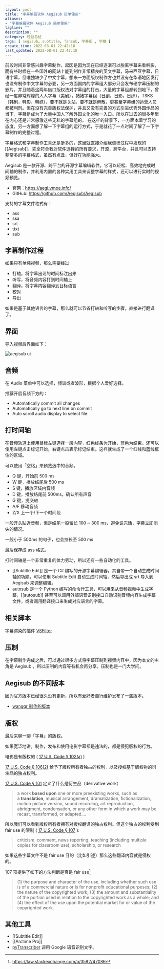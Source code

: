 ```yaml
---
layout: post
title: "字幕编辑软件 Aegisub 简单使用"
aliases:
- "字幕编辑软件 Aegisub 简单使用"
tagline: ""
description: ""
category: 经验总结
tags: [ aegisub, subtitle, fansub, 字幕组 , 字幕 ]
create_time: 2022-08-01 22:42:18
last_updated: 2022-08-01 22:42:18
---
```


前段时间非常感兴趣字幕制作，起因是因为现在已经逐渐可以脱离字幕来看韩影，而有些时候在一些国外的网站上能到制作非常精良的英文字幕，马来西亚字幕，日语字幕，但唯独缺少了中文字幕，想来一方面版权制作方也并没有在华语地区发行也没有制作中文字幕的必要，另一方面国内的字幕组大部分只会发布硬字幕压制的影片，并且随着这两年借口版权法对字幕组的打击，大量的字幕组都转到地下，曾经一度非常辉煌的人人字幕（美剧），猪猪字幕组（日剧，日影，日综），TSKS（韩剧，韩影，韩综），要不就是关站，要不就是解散，更甚至字幕组的运营人员都被判刑。但在没有完善版权法保护，并且又没有完善的方式引进优秀外国作品的当下，字幕组成为了大量中国人了解外国文化的唯一入口。所以在过去的很多年里在内心还是非常感激这些无私的字幕组的。 在这样的背景下，一方面本着学习的态度，另一方面想了解一下字幕组的运行方式，于是就花了一点时间了解了一下字幕制作的完整过程。

字幕格式和字幕制作工具还是挺多的，这里就直接介绍我调研过程中发现的 [[Aegisub]]，完全符合我对软件选择的所有要求，开源，跨平台，并且可以支持非常多的字幕格式，虽然有点丑，但好在功能强大。

Aegisub 是一款开源、跨平台的开源字幕编辑软件。它可以轻松、高效地完成时间轴的制作，并利用内置的各种实用工具来调整字幕的样式，还可以进行实时的视频预览。

- 官网：<https://aegi.vmoe.info/>
- GitHub: <https://github.com/Aegisub/Aegisub>

支持的字幕文件格式有：

- ass
- ssa
- srt
- ttxt
- sub

## 字幕制作过程
如果只有单纯视频，那么需要经过

- 打轴，将字幕出现的时间标注出来
- 听写，将音频内容打到时间轴上
- 翻译，将字幕内容翻译到目标语言
- 校对
- 导出

如果是基于其他语言的字幕，那么就可以节省打轴和听写的步骤，直接进行翻译了。

## 界面
导入视频后界面如下：

![aegisub ui](https://photo.einverne.info/images/2022/08/01/zq1W.png)

## 音频
在 Audio 菜单中可以选择，频谱或者波形，根据个人爱好选择。

推荐开启音频下方的：

- Automatically commit all changes
- Automatically go to next line on commit
- Auto scroll audio display to select file

## 打时间轴
在音频轨道上使用鼠标左键选择一段内容，红色线条为开始，蓝色为结束。还可以使用左键点击标记开始，右键点击表示标记结束。这样就生成了一个红线和蓝线框住的区域。

可以使用「空格」来预览选中的音频。

- Q 键，开始前 500 ms
- W 键，播放结尾后 500 ms
- S 键，播放区域内音频
- D 键，播放结尾前 500ms，确认所有声音
- G 键，提交轴
- A/F 移动音频
- Z/X 上一个/下一个时间段

一般开头贴近音频，但是结尾一般留长 100 ~ 300 ms，避免说完话，字幕立即消失的情况。

一般小于 500ms 的句子，也会拉长至 500 ms

最后保存成 ass 格式。

打时间轴是一个非常重复的体力劳动，所以还有一些自动化的工具。

- [[Subtitle Edit]] 是一个 C# 编写的开源字幕编辑器，其自带一个自动生成时间轴的功能，可以使用 Subtitle Edit 自动生成时间轴，然后导出成 srt 导入到 Aegisub 来调整编辑。
- [autosub](https://github.com/BingLingGroup/autosub) 是一个 Python 编写的命令行工具，可以用来从音频视频中生成字幕，[[autosub]] 甚至可以调用外部语音识别接口自动识别音频内容生成字幕文件，或者调用翻译接口来生成对应语言的字幕。

## 相关脚本
字幕渲染的插件 [VSFilter](https://github.com/qwe7989199/aegisub_scripts/releases)

## 压制
在字幕制作完成之后，可以通过很多方式将字幕压制到视频内容中，因为本文的主角是 Aegisub ，所以压制的内容等有机会再分享。压制也是一门大学问。

## Aegisub 的不同版本
因为官方版本已经很久没有更新，所以有爱好者自行维护发布了一些版本。

- [wangqr 制作的版本](https://github.com/wangqr/Aegisub)

## 版权
最后来聊一聊「字幕」的版权。

如果宽泛地讲，制作，发布和使用电影字幕都是违法的，都是侵犯版权的行为。

电影是有版权的 ( [17 U.S. Code § 102(a)](https://www.law.cornell.edu/uscode/text/17/102) )

 [17 U.S. Code § 106(2)](https://www.law.cornell.edu/uscode/text/17/106) 给予了版权所有者独占的权利，以及授权基于版权物的衍生品的独占权利。

 [17 U.S. Code § 101](https://www.law.cornell.edu/uscode/text/17/101) 定义了什么是衍生品（derivative work）

> a work **based upon** one or more preexisting works, such as a **translation**, musical arrangement, dramatization, fictionalization, motion picture version, sound recording, art reproduction, abridgment, condensation, or any other form in which a work may be recast, transformed, or adapted....

所以我们可以看到版权所有者拥有对授权翻译的独占权利。但这个独占的权利受到 fair use 的限制 ( [17 U.S. Code § 107](https://www.law.cornell.edu/uscode/text/17/107) ):

> criticism, comment, news reporting, teaching (including multiple copies for classroom use), scholarship, or research

如果这些字幕文件不是 fair use 目的（比如引述）那么这些翻译内容就是侵权的。

107 项提供了如下的方法判断是否是 fair use[^1]

[^1]: <https://law.stackexchange.com/a/3582/47086>

> (1) the purpose and character of the use, including whether such use is of a commercial nature or is for nonprofit educational purposes;
> (2) the nature of the copyrighted work;
> (3) the amount and substantiality of the portion used in relation to the copyrighted work as a whole; and
> (4) the effect of the use upon the potential market for or value of the copyrighted work.



## 其他工具

- [[Subtitle Edit]]
- [[Arctime Pro]]
- [pyTranscriber](https://github.com/raryelcostasouza/pyTranscriber) 调用 Google 语音识别文字。
